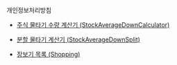 개인정보처리방침

- [주식 물타기 수량 계산기 (StockAverageDownCalculator)](https://github.com/lofty87/privacy-policy/blob/master/StockAverageDownCalculator/stock-average-down-calculator-privacy-policy.md)

- [분할 물타기 계산기 (StockAverageDownSplit)](https://github.com/lofty87/privacy-policy/blob/master/StockAverageDownSplit/stock-average-down-split-privacy-policy.md)

- [장보기 목록 (Shopping)](https://github.com/lofty87/privacy-policy/blob/master/Shopping/shopping-privacy-policy.md)
